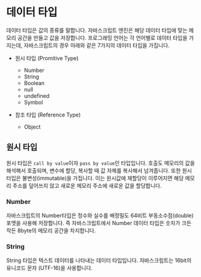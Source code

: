 # 데이터 타입

데이터 타입은 값의 종류를 말합니다. 자바스크립트 엔진은 해당 데이터 타입에 맞는 메모리 공간을 만들고 값을 저장합니다. 프로그래밍 언어는 각 언어별로 데이터 타입을 가지는데, 자바스크립트의 경우 아래와 같은 7가지의 데이터 타입을 가집니다.

- 원시 타입 (Promitive Type)

  - Number
  - String
  - Boolean
  - null
  - undefined
  - Symbol

- 참조 타입 (Reference Type)

  - Object

## 원시 타입

원시 타입은 `call by value`이자 `pass by value`인 타입입니다. 호출도 메모리의 값을 해석해서 호출되며, 변수에 할당, 복사할 때 값 자체를 복사해서 넘겨줍니다. 또한 원시타입은 불변성(immutable)을 가집니다. 이는 원시값에 재할당이 이루어지면 해당 메모리 주소를 덮어쓰지 않고 새로운 메모리 주소에 새로운 값을 할당합니다.

### Number

자바스크립트의 Number타입은 정수와 실수를 배정밀도 64비트 부동소수점(double) 포맷을 사용해 저장합니다. 즉 자바스크립트에서 Number 데이터 타입은 숫자가 크든 작든 8byte의 메모리 공간을 차지합니다.

### String

String 타입은 텍스트 데이터를 나타내는 데이터 타입입니다. 자바스크립트는 16bit의 유니코드 문자 (UTF-16)을 사용합니다. 


